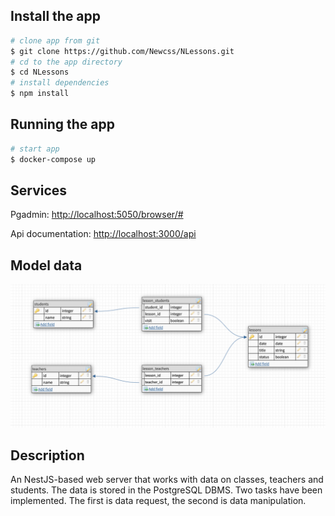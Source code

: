 ## Install the app
```bash
# clone app from git
$ git clone https://github.com/Newcss/NLessons.git
# cd to the app directory
$ cd NLessons
# install dependencies
$ npm install

```

## Running the app
```bash
# start app
$ docker-compose up

```
## Services
Pgadmin:
[http://localhost:5050/browser/#](http://localhost:5050/browser/#)

Api documentation: [http://localhost:3000/api](http://localhost:3000/api)

## Model data

![img.png](img.png)

## Description

An NestJS-based web server that works with data on classes, teachers and students. The data is stored in the PostgreSQL DBMS. Two tasks have been implemented. The first is data request, the second is data manipulation.
